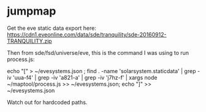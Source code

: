 # jumpmap

Get the eve static data export here: https://cdn1.eveonline.com/data/sde/tranquility/sde-20160912-TRANQUILITY.zip

Then from sde/fsd/universe/eve, this is the command I was using to run process.js:

echo "[" > ~/evesystems.json ; find . -name 'solarsystem.staticdata' | grep -iv 'uua-f4' | grep -iv 'a821-a' | grep -iv 'j7hz-f' | xargs node ~/maptool/process.js >> ~/evesystems.json; echo "]" >> ~/evesystems.json

Watch out for hardcoded paths.